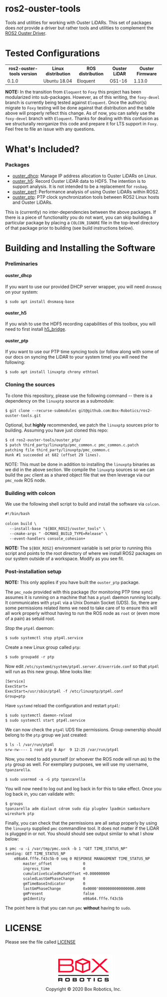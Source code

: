 ros2-ouster-tools
=================
Tools and utilities for working with Ouster LiDARs. This set of packages does
*not* provide a driver but rather tools and utilities to complement
the [ROS2 Ouster Driver](https://github.com/SteveMacenski/ros2_ouster_drivers).

Tested Configurations
=====================
<table>
  <tr>
    <th>ros2-ouster-tools version</th>
    <th>Linux distribution</th>
    <th>ROS distribution</th>
    <th>Ouster LiDAR</th>
    <th>Ouster Firmware</th>
  </tr>
  <tr>
    <td>0.1.0</td>
    <td>Ubuntu 18.04</td>
    <td>Eloquent</td>
    <td>OS1-16</td>
    <td>1.13.0</td>
  </tr>
</table>

**NOTE:** In the transition from `Eloquent` to `Foxy` this project has been
modularized into sub-packages. However, as of this writing, the `foxy-devel`
branch is currently being tested against `Eloquent`. Once the author(s) migrate
to `Foxy` testing will be done against that distribution and the table above
will properly reflect this change. As of now, you can safely use the
`foxy-devel` branch with `Eloquent`. Thanks for dealing with this confusion as
we structurally reorganize this code and prepare it for LTS support in
`Foxy`. Feel free to file an issue with any questions.

What's Included?
================

### Packages

- [ouster_dhcp](ouster_dhcp/): Manage IP address allocation to Ouster LiDARs on
  Linux.
- [ouster_h5](ouster_h5/): Record Ouster LiDAR data to HDF5. The intention is
  to support analysis. It is not intended to be a replacement for `rosbag`.
- [ouster_perf](ouster_perf/): Performance analysis of using Ouster LiDARs
  within ROS2.
- [ouster_ptp](ouster_ptp/): PTP clock synchronization tools between ROS2 Linux
  hosts and Ouster LiDARs.

This is (currently) no inter-dependencies between the above packages. If there
is a piece of functionality you do not want, you can skip building a particular
package by placing a `COLCON_IGNORE` file in the top-level directory of that
package prior to building (see build instructions below).

Building and Installing the Software
====================================

### Preliminaries

#### ouster_dhcp

If you want to use our provided DHCP server wrapper, you will need `dnsmasq` on
your system:

```
$ sudo apt install dnsmasq-base
```

#### ouster_h5

If you wish to use the HDF5 recording capabilities of this toolbox, you will
need to first install [h5_bridge](https://github.com/Box-Robotics/ros2-h5_bridge).


#### ouster_ptp

If you want to use our PTP time syncing tools (or follow along with some of our
docs on syncing the LiDAR to your system time) you will need the following:

```
$ sudo apt install linuxptp chrony ethtool
```

### Cloning the sources

To clone this repository, please use the following command -- there is a
dependency on the `linuxptp` source as a submodule:

```
$ git clone --recurse-submodules git@github.com:Box-Robotics/ros2-ouster-tools.git
```

Optional, but **highly** recommended, we patch the `linuxptp` sources prior to
building. Assuming you have just cloned this repo:

```
$ cd ros2-ouster-tools/ouster_ptp/
$ patch third_party/linuxptp/pmc_common.c pmc_common.c.patch
patching file third_party/linuxptp/pmc_common.c
Hunk #1 succeeded at 682 (offset 29 lines).
```

NOTE: This must be done in addition to installing the `linuxptp` binaries as
we did in the above section. We compile the `linuxptp` sources so we can build
the `pmc` client as a shared object file that we then leverage via our
`pmc_node` ROS node.


### Building with colcon

We use the following shell script to build and install the software via
`colcon`.

```
#!/bin/bash

colcon build \
  --install-base "${BOX_ROS2}/ouster_tools" \
  --cmake-args " -DCMAKE_BUILD_TYPE=Release" \
  --event-handlers console_cohesion+
```

**NOTE:** The `${BOX_ROS2}` environment variable is set prior to running this
script and points to the root directory of where we install ROS2 packages on
our system outside of a workspace. Modify as you see fit.


### Post-installation setup

**NOTE:** This only applies if you have built the `ouster_ptp` package.

The `pmc_node` provided with this package (for monitoring PTP time sync)
assumes it is running on a machine that has a `ptp4l` daemon running
locally. It communicates with `ptp4l` via a Unix Domain Socket (UDS). So, there
are some permissions related items we need to take care of to ensure this will
all work properly without having to run the ROS node as `root` or (even more of
a pain) as setuid root.

Stop the `ptp4l` daemon:

```
$ sudo systemctl stop ptp4l.service
```

Create a new Linux group called `ptp`:

```
$ sudo groupadd -r ptp
```

Now edit `/etc/systemd/system/ptp4l.server.d/override.conf` so that `ptp4l`
will run as this new group. Mine looks like:

```
[Service]
ExecStart=
ExecStart=/usr/sbin/ptp4l -f /etc/linuxptp/ptp4l.conf
Group=ptp
```

Have `systemd` reload the configuration and restart `ptp4l`:

```
$ sudo systemctl daemon-reload
$ sudo systemctl start ptp4l.service
```

We can now check the `ptp4l` UDS file permissions. Group ownership should
belong to the `ptp` group we just created:

```
$ ls -l /var/run/ptp4l
srw-rw---- 1 root ptp 0 Apr  9 12:25 /var/run/ptp4l
```

Now, you need to add yourself (or whoever the ROS node will run as) to the
`ptp` group as well. For exemplary purposes, we will use my username, `tpanzarella`.

```
$ sudo usermod -a -G ptp tpanzarella
```

You will now need to log out and log back in for this to take effect. Once you
log back in, you can validate with:

```
$ groups
tpanzarella adm dialout cdrom sudo dip plugdev lpadmin sambashare wireshark ptp
```

Finally, you can check that the permissions are all setup properly by using the
`linuxptp` supplied `pmc` commandline tool. It does not matter if the LiDAR is
plugged in or not. You should should see output similar to what I show below:

```
$ pmc -u -i /var/tmp/pmc.sock -b 1 "GET TIME_STATUS_NP"
sending: GET TIME_STATUS_NP
	e86a64.fffe.f43c5b-0 seq 0 RESPONSE MANAGEMENT TIME_STATUS_NP
		master_offset              0
		ingress_time               0
		cumulativeScaledRateOffset +0.000000000
		scaledLastGmPhaseChange    0
		gmTimeBaseIndicator        0
		lastGmPhaseChange          0x0000'0000000000000000.0000
		gmPresent                  false
		gmIdentity                 e86a64.fffe.f43c5b

```

The point here is that you can run `pmc` **without** having to `sudo`.


LICENSE
=======
Please see the file called [LICENSE](LICENSE)

<p align="center">
  <br/>
  <img src="ouster_perf/doc/figures/box-logo.png"/>
  <br/>
  Copyright &copy; 2020 Box Robotics, Inc.
</p>
